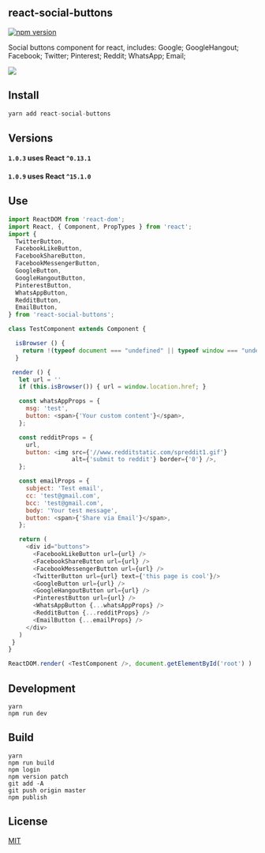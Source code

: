 ## react-social-buttons

[![npm version](https://badge.fury.io/js/react-social-buttons.svg)](https://badge.fury.io/js/react-social-buttons)

Social buttons component for react, includes:
  Google;
  GoogleHangout;
  Facebook;
  Twitter;
  Pinterest;
  Reddit;
  WhatsApp;
  Email;

![](https://raw.githubusercontent.com/StevenIseki/react-social-buttons/master/example/screenshot.png)

## Install

``` js
yarn add react-social-buttons
```

## Versions

#### `1.0.3` uses React `^0.13.1`

#### `1.0.9` uses React `^15.1.0`

## Use

``` js
import ReactDOM from 'react-dom';
import React, { Component, PropTypes } from 'react';
import {
  TwitterButton,
  FacebookLikeButton,
  FacebookShareButton,
  FacebookMessengerButton,
  GoogleButton,
  GoogleHangoutButton,
  PinterestButton,
  WhatsAppButton,
  RedditButton,
  EmailButton,
} from 'react-social-buttons';

class TestComponent extends Component {

  isBrowser () {
    return !(typeof document === "undefined" || typeof window === "undefined");
  }

 render () {
   let url = ''
   if (this.isBrowser()) { url = window.location.href; }

   const whatsAppProps = {
     msg: 'test',
     button: <span>{'Your custom content'}</span>,
   };

   const redditProps = {
     url,
     button: <img src={'//www.redditstatic.com/spreddit1.gif'}
                  alt={'submit to reddit'} border={'0'} />,
   };

   const emailProps = {
     subject: 'Test email',
     cc: 'test@gmail.com',
     bcc: 'test@gmail.com',
     body: 'Your test message',
     button: <span>{'Share via Email'}</span>,
   };

   return (
     <div id="buttons">
       <FacebookLikeButton url={url} />
       <FacebookShareButton url={url} />
       <FacebookMessengerButton url={url} />
       <TwitterButton url={url} text={'this page is cool'}/>
       <GoogleButton url={url} />
       <GoogleHangoutButton url={url} />
       <PinterestButton url={url} />
       <WhatsAppButton {...whatsAppProps} />
       <RedditButton {...redditProps} />
       <EmailButton {...emailProps} />
     </div>
   )
 }
}

ReactDOM.render( <TestComponent />, document.getElementById('root') )
```

## Development
    yarn
    npm run dev

## Build
    yarn
    npm run build
    npm login
    npm version patch
    git add -A
    git push origin master
    npm publish

## License

[MIT](http://isekivacenz.mit-license.org/)
